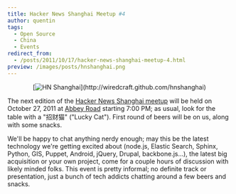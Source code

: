 ```yaml
---
title: Hacker News Shanghai Meetup #4
author: quentin
tags:
  - Open Source
  - China
  - Events
redirect_from:
  - /posts/2011/10/17/hacker-news-shanghai-meetup-4.html
preview: /images/posts/hnshanghai.png
---
```


<p align='center'>[<img alt='HN Shanghai' src='http://wiredcraft.com/images/posts/hnshanghai.png'/>](http://wiredcraft.github.com/hnshanghai)</p>

The next edition of the [Hacker News Shanghai meetup](http://wiredcraft.github.com/hnshanghai/) will be held on October 27, 2011 at [Abbey Road](http://maps.google.com/maps?q=abbey+road,+shanghai&hl=en&ll=31.209204,121.45051&spn=0.020628,0.038409&sll=37.0625,-95.677068&sspn=39.047881,78.662109&vpsrc=6&hq=abbey+road,&hnear=Shanghai,+China&t=m&z=15&iwloc=A) starting 7:00 PM; as usual, look for the table with a "招财猫" ("Lucky Cat"). First round of beers will be on us, along with some snacks.

<!--more-->

We'll be happy to chat anything nerdy enough; may this be the latest technology we're getting excited about (node.js, Elastic Search, Sphinx, Python, GIS, Puppet, Android, jQuery, Drupal, backbone.js...), the latest big acquisition or your own project, come for a couple hours of discussion with likely minded folks. This event is pretty informal; no definite track or presentation, just a bunch of tech addicts chatting around a few beers and snacks.
